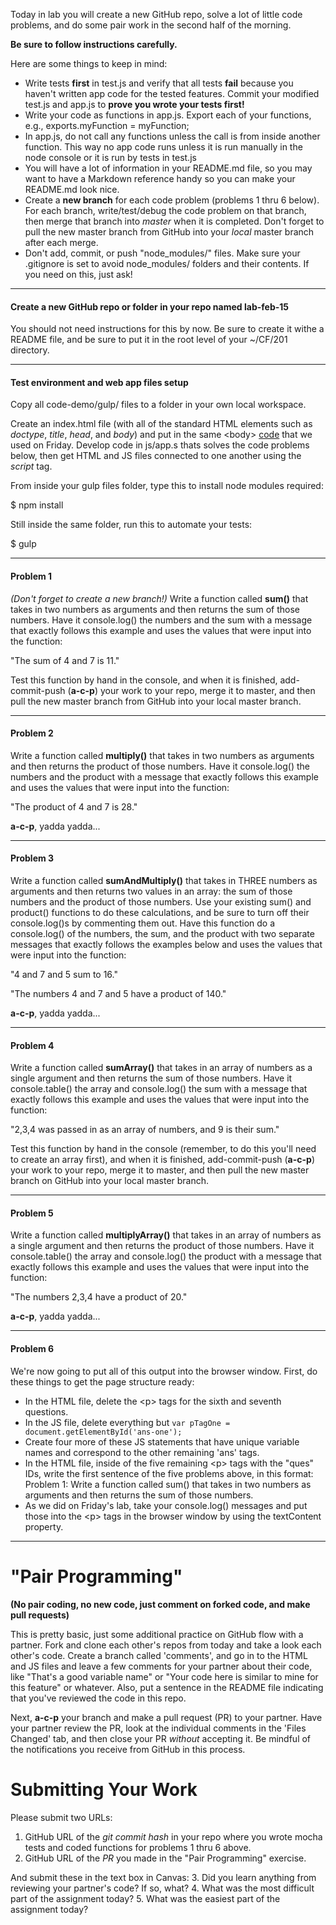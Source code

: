 Today in lab you will create a new GitHub repo, solve a lot of little code problems, and do some pair work in the second half of the morning.

**Be sure to follow instructions carefully.**

Here are some things to keep in mind:

* Write tests **first** in test.js and verify that all tests **fail** because you haven't written app code for the tested features. Commit your modified test.js and app.js to **prove you wrote your tests first!**
* Write your code as functions in app.js. Export each of your functions, e.g., exports.myFunction = myFunction;
* In app.js, do not call any functions unless the call is from inside another function. This way no app code runs unless it is run manually in the node console or it is run by tests in test.js
* You will have a lot of information in your README.md file, so you may want to have a Markdown reference handy so you can make your README.md look nice.
* Create a **new branch** for each code problem (problems 1 thru 6 below). For each branch, write/test/debug the code problem on that branch, then merge that branch into *master* when it is completed. Don't forget to pull the new master branch from GitHub into your *local* master branch after each merge.
* Don't add, commit, or push "node_modules/" files. Make sure your .gitignore is set to avoid node_modules/ folders and their contents. If you need on this, just ask!

---
#### Create a new GitHub repo or folder in your repo named lab-feb-15
You should not need instructions for this by now. Be sure to create it withe a README file, and be sure to put it in the root level of your ~/CF/201 directory.

---
#### Test environment and web app files setup
Copy all code-demo/gulp/ files to a folder in your own local workspace.

Create an index.html file (with all of the standard HTML elements such as *doctype*, *title*, *head*, and *body*) and put in the same \<body> [code](https://github.com/codefellows/seattle-201d6/blob/master/week-1/class-05/code-samples-for-lab.html) that we used on Friday.  Develop code in js/app.s thats solves the code problems below, then get HTML and JS files connected to one another using the *script* tag.

From inside your gulp files folder, type this to install node modules required:

  $ npm install

Still inside the same folder, run this to automate your tests:

  $ gulp

---
#### Problem 1
*(Don't forget to create a new branch!)* Write a function called **sum()** that takes in two numbers as arguments and then returns the sum of those numbers. Have it console.log() the numbers and the sum with a message that exactly follows this example and uses the values that were input into the function:

"The sum of 4 and 7 is 11."

Test this function by hand in the console, and when it is finished, add-commit-push (**a-c-p**) your work to your repo, merge it to master, and then pull the new master branch from GitHub into your local master branch.

---
#### Problem 2
Write a function called **multiply()** that takes in two numbers as arguments and then returns the product of those numbers. Have it console.log() the numbers and the product with a message that exactly follows this example and uses the values that were input into the function:

"The product of 4 and 7 is 28."

**a-c-p**, yadda yadda...

---
#### Problem 3
Write a function called **sumAndMultiply()** that takes in THREE numbers as arguments and then returns two values in an array: the sum of those numbers and the product of those numbers. Use your existing sum() and product() functions to do these calculations, and be sure to turn off their console.log()s by commenting them out. Have this function do a console.log() of the numbers, the sum, and the product with two separate messages that exactly follows the examples below and uses the values that were input into the function:

"4 and 7 and 5 sum to 16."

"The numbers 4 and 7 and 5 have a product of 140."

**a-c-p**, yadda yadda...

---
#### Problem 4
Write a function called **sumArray()** that takes in an array of numbers as a single argument and then returns the sum of those numbers. Have it console.table() the array and  console.log() the sum with a message that exactly follows this example and uses the values that were input into the function:

"2,3,4 was passed in as an array of numbers, and 9 is their sum."

Test this function by hand in the console (remember, to do this you'll need to create an array first), and when it is finished, add-commit-push (**a-c-p**) your work to your repo, merge it to master, and then pull the new master branch on GitHub into your local master branch.

---
#### Problem 5
Write a function called **multiplyArray()** that takes in an array of numbers as a single argument and then returns the product of those numbers. Have it console.table() the array and  console.log() the product with a message that exactly follows this example and uses the values that were input into the function:

"The numbers 2,3,4 have a product of 20."

**a-c-p**, yadda yadda...

---
#### Problem 6
We're now going to put all of this output into the browser window. First, do these things to get the page structure ready:

* In the HTML file, delete the \<p> tags for the sixth and seventh questions.
* In the JS file, delete everything but `var pTagOne = document.getElementById('ans-one');`
* Create four more of these JS statements that have unique variable names and correspond to the other remaining 'ans' tags.
* In the HTML file, inside of the five remaining \<p> tags with the "ques" IDs, write the first sentence of the five problems above, in this format: Problem 1: Write a function called sum() that takes in two numbers as arguments and then returns the sum of those numbers.
* As we did on Friday's lab, take your console.log() messages and put those into the \<p> tags in the browser window by using the textContent property.

---
# "Pair Programming"
**(No pair coding, no new code, just comment on forked code, and make pull requests)**

This is pretty basic, just some additional practice on GitHub flow with a partner. Fork and clone each other's repos from today and take a look each other's code. Create a branch called 'comments', and go in to the HTML and JS files and leave a few comments for your partner about their code, like "That's a good variable name" or "Your code here is similar to mine for this feature" or whatever. Also, put a sentence in the README file indicating that you've reviewed the code in this repo.

Next, **a-c-p** your branch and make a pull request (PR) to your partner. Have your partner review the PR, look at the individual comments in the 'Files Changed' tab, and then close your PR *without* accepting it. Be mindful of the notifications you receive from GitHub in this process.

# Submitting Your Work

Please submit two URLs:
1. GitHub URL of the *git commit hash* in your repo where you wrote mocha tests and coded functions for problems 1 thru 6 above.
2. GitHub URL of the *PR* you made in the "Pair Programming" exercise.

And submit these in the text box in Canvas:
3. Did you learn anything from reviewing your partner's code? If so, what?
4. What was the most difficult part of the assignment today?
5. What was the easiest part of the assignment today?
